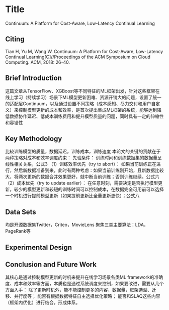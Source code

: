# Title

Continuum: A Platform for Cost-Aware, Low-Latency Continual Learning

## Citing

Tian H, Yu M, Wang W. Continuum: A Platform for Cost-Aware, Low-Latency Continual Learning[C]//Proceedings of the ACM Symposium on Cloud Computing. ACM, 2018: 26-40.

## Brief Introduction
这篇文章从TensorFlow、XGBoost等不同特征的ML框架出发，针对这些框架在线上学习（持续学习）场景下ML模型更新困难、资源开销大的问题，设置了统一的适配层Continuum，以及通过设置不同策略（成本感知、尽力交付和用户自定义）来控制模型更新的成本和效率，是首次提出集成ML框架的系统，能够达到降低数据协作延迟、低成本训练费用和提升模型质量的问题，同时具有一定的伸缩性和容错性

## Key Methodology

比较训练模型的质量，数据延迟，训练成本，训练速度
本论文的关键的贡献在于两种策略对成本和效率调度约束：
先验条件：
训练时间和训练数据集的数据量呈线性相关关系，公式3
（1）训练效率优先（try to abort）：
如果当前训练正在进行，然后新数据准备到来，此时有两种考虑：如果当前训练刚开始，且新数据比较大，将两次更新的数据合并效果更好，就中断当前训练；否则训练继续。公式六
（2）成本优先（try to update earlier）：
在任意时刻，需要决定是否执行模型更新，较少的模型更新和较短的训练时间可以控制成本，在数据完全可用前可以选择一个时机进行提前模型更新（如果提前更新比全量更新更快）；公式八

## Data Sets
均是开源数据集Twitter，Criteo，MovieLens 聚焦三类主要算法：LDA，PageRank等

## Experimental Design


## Conclusion and Future Work

其核心是通过控制模型更新的时机来提升在线学习场景各类ML framework的准确度、成本和效率等方面，本质也是通过系统调度来控制，如果要改进，需要从几个方面入手：
除了更新时机外，能不能控制更多的内容，数据量，框架选型、迁移、并行度等；
能否有根据数据特征自主选择优化策略；
能否和SLAQ这些内容（框架内优化）进行结合，形成体系。
